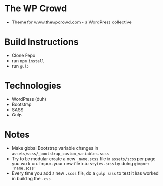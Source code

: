 # The WP Crowd
* Theme for www.thewpcrowd.com - a WordPress collective
  
# Build Instructions
* Clone Repo 
* run `npm install`
* run `gulp`
  
# Technologies
* WordPress (duh)
* Bootstrap
* SASS
* Gulp

# Notes
* Make global Bootstrap variable changes in `assets/scss/_bootstrap_custom_variables.scss` 
* Try to be modular create a new `_name.scss` file in `assets/scss` per page you work on. Import your new file into `styles.scss` by doing `@import 'name.scss'`
* Every time you add a new `.scss` file, do a `gulp sass` to test it has worked in building the `.css`